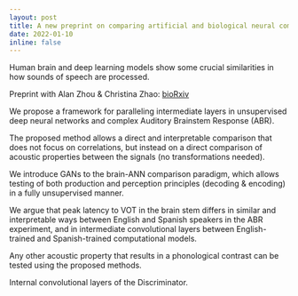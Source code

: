 ```yaml
---
layout: post
title: A new preprint on comparing artificial and biological neural computation
date: 2022-01-10
inline: false
---
```


Human brain and deep learning models show some crucial similarities in how sounds of speech are processed.

Preprint with Alan Zhou & Christina Zhao: [bioRxiv](https://www.biorxiv.org/content/10.1101/2022.01.03.474864v1)

We propose a framework for paralleling intermediate layers in unsupervised deep neural networks and complex Auditory Brainstem Response (ABR).

The proposed method allows a direct and interpretable comparison that does not focus on correlations, but instead on a direct comparison of acoustic properties between the signals (no transformations needed).

We introduce GANs to the brain-ANN comparison paradigm, which allows testing of both production and perception principles (decoding & encoding) in a fully unsupervised manner.

We argue that peak latency to VOT in the brain stem differs in similar and interpretable ways between English and Spanish speakers in the ABR experiment, and in intermediate convolutional layers between English-trained and Spanish-trained computational models.

Any other acoustic property that results in a phonological contrast can be tested using the proposed methods.


<div class="row">
    <div class="col-sm mt-3 mt-md-0">
        <img class="img-fluid rounded z-depth-1" src="{{ '/assets/img/abr.png' | relative_url }}" alt="" title="example image"/>
    </div>
</div>
<div class="caption">
    Internal convolutional layers of the Discriminator. 
</div>




